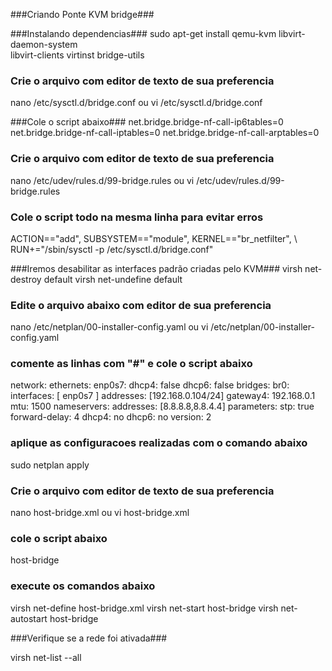 ###Criando Ponte KVM bridge###

###Instalando dependencias###
sudo apt-get install qemu-kvm libvirt-daemon-system \
   libvirt-clients virtinst bridge-utils

### Crie o arquivo com editor de texto de sua preferencia ###
nano /etc/sysctl.d/bridge.conf
ou
vi /etc/sysctl.d/bridge.conf

###Cole o script abaixo###
net.bridge.bridge-nf-call-ip6tables=0
net.bridge.bridge-nf-call-iptables=0
net.bridge.bridge-nf-call-arptables=0

### Crie o arquivo com editor de texto de sua preferencia ###

nano /etc/udev/rules.d/99-bridge.rules
ou
vi /etc/udev/rules.d/99-bridge.rules

### Cole o script todo na mesma linha para evitar erros ###
ACTION=="add", SUBSYSTEM=="module", KERNEL=="br_netfilter", \           RUN+="/sbin/sysctl -p /etc/sysctl.d/bridge.conf"

###Iremos desabilitar as interfaces padrão criadas pelo KVM###
virsh net-destroy default
virsh net-undefine default

### Edite o arquivo abaixo com editor de sua preferencia ###

nano /etc/netplan/00-installer-config.yaml 
ou
vi /etc/netplan/00-installer-config.yaml 

### comente as linhas com "#" e cole o script abaixo ###

network:
  ethernets:
    enp0s7:
      dhcp4: false
      dhcp6: false
  bridges:
    br0:
      interfaces: [ enp0s7 ]
      addresses: [192.168.0.104/24]
      gateway4: 192.168.0.1
      mtu: 1500
      nameservers:
        addresses: [8.8.8.8,8.8.4.4]
      parameters:
        stp: true
        forward-delay: 4
      dhcp4: no
      dhcp6: no
  version: 2
  
  ### aplique as configuracoes realizadas com o comando abaixo ###
  sudo netplan apply
  
  ### Crie o arquivo com editor de texto de sua preferencia ###
  
  nano host-bridge.xml
  ou
  vi host-bridge.xml

### cole o script abaixo ###  
  <network>
  <name>host-bridge</name>
  <forward mode="bridge"/>
  <bridge name="br0"/>
</network>

### execute os comandos abaixo ###

virsh net-define host-bridge.xml
virsh net-start host-bridge
virsh net-autostart host-bridge

###Verifique se a rede foi ativada###

virsh net-list --all


  
  
